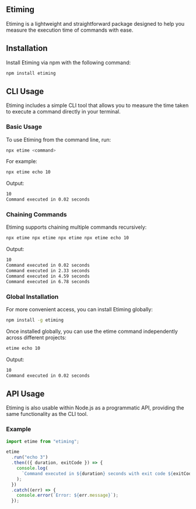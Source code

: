 ## Etiming

Etiming is a lightweight and straightforward package designed to help you measure the execution time of commands with ease.

## Installation

Install Etiming via npm with the following command:

```bash
npm install etiming
```

## CLI Usage

Etiming includes a simple CLI tool that allows you to measure the time taken to execute a command directly in your terminal.

### Basic Usage

To use Etiming from the command line, run:

```bash
npx etime <command>
```

For example:

```bash
npx etime echo 10
```

Output:

```bash
10
Command executed in 0.02 seconds
```

### Chaining Commands

Etiming supports chaining multiple commands recursively:

```bash
npx etime npx etime npx etime npx etime echo 10
```

Output:

```bash
10
Command executed in 0.02 seconds
Command executed in 2.33 seconds
Command executed in 4.59 seconds
Command executed in 6.78 seconds
```

### Global Installation

For more convenient access, you can install Etiming globally:

```bash
npm install -g etiming
```

Once installed globally, you can use the etime command independently across different projects:

```bash
etime echo 10
```

Output:

```bash
10
Command executed in 0.02 seconds
```

## API Usage

Etiming is also usable within Node.js as a programmatic API, providing the same functionality as the CLI tool.

### Example

```js
import etime from "etiming";

etime
  .run("echo 3")
  .then(({ duration, exitCode }) => {
    console.log(
      `Command executed in ${duration} seconds with exit code ${exitCode}`
    );
  })
  .catch((err) => {
    console.error(`Error: ${err.message}`);
  });
```
